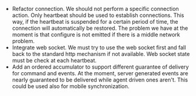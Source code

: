 - Refactor connection. We should not perform a specific connection action. Only heartbeat should be used to establish connections. This way, if the heartbeat is suspended for
a certain period of time, the connection will automatically be restored. The problem we have at the moment is that configure is not emitted if there is a middle network problem.
- Integrate web socket. We must try to use the web socket first and fall back to the standard http mechanism if not available. Web socket state must be check at each heartbeat.
- Add an ordered accumulator to support different guarantee of delivery for command and events. At the moment, server generated events are nearly guaranteed to be delivered while agent
driven ones aren't. This could be used also for mobile synchronization.

